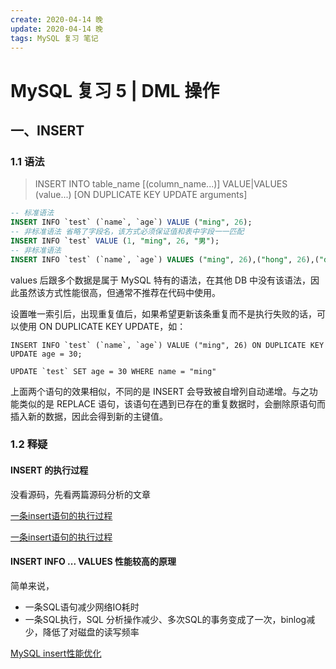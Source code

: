 ```yaml
---
create: 2020-04-14 晚
update: 2020-04-14 晚
tags: MySQL 复习 笔记
---
```


# MySQL 复习 5 | DML 操作



## 一、INSERT

### 1.1 语法

> INSERT INTO table_name [(column_name...)] VALUE|VALUES (value...) [ON DUPLICATE KEY UPDATE arguments]

```sql
-- 标准语法
INSERT INFO `test` (`name`, `age`) VALUE ("ming", 26);
-- 非标准语法 省略了字段名，该方式必须保证值和表中字段一一匹配
INSERT INFO `test` VALUE (1, "ming", 26, "男");
-- 非标准语法
INSERT INFO `test` (`name`, `age`) VALUES ("ming", 26),("hong", 26),("dong", 26);
```

values 后跟多个数据是属于 MySQL 特有的语法，在其他 DB 中没有该语法，因此虽然该方式性能很高，但通常不推荐在代码中使用。

设置唯一索引后，出现重复值后，如果希望更新该条重复而不是执行失败的话，可以使用 ON DUPLICATE KEY UPDATE，如：

```mysql
INSERT INFO `test` (`name`, `age`) VALUE ("ming", 26) ON DUPLICATE KEY UPDATE age = 30;

UPDATE `test` SET age = 30 WHERE name = "ming"
```

上面两个语句的效果相似，不同的是 INSERT 会导致被自增列自动递增。与之功能类似的是 REPLACE 语句，该语句在遇到已存在的重复数据时，会删除原语句而插入新的数据，因此会得到新的主键值。

### 1.2 释疑

#### INSERT 的执行过程

没看源码，先看两篇源码分析的文章

[一条insert语句的执行过程](http://mysql.taobao.org/monthly/2017/09/10/)

[一条insert语句的执行过程](https://blog.csdn.net/bohu83/article/details/82903976)



#### INSERT INFO ... VALUES 性能较高的原理

简单来说，

- 一条SQL语句减少网络IO耗时
- 一条SQL执行，SQL 分析操作减少、多次SQL的事务变成了一次，binlog减少，降低了对磁盘的读写频率

[MySQL insert性能优化](https://my.oschina.net/u/2300159/blog/703433)

